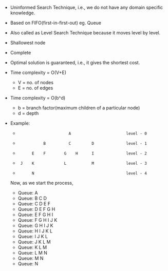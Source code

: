 - Uninformed Search Technique, i.e., we do not have any domain specific knowledge.
- Based on FIFO(first-in-first-out) eg. Queue
- Also called as Level Search Technique because it moves level by level.
- Shallowest node
- Complete
- Optimal solution is guaranteed, i.e., it gives the shortest cost.
- Time complexity = O(V+E)
     * V = no. of nodes
     * E = no. of edges
- Time complexity = O(b^d)
     * b = branch factor(maximum children of a particular node)
     * d = depth
- Example:


    *                           A                        level - 0
    *                B          C         D              level - 1
    *           E    F        G    H      I              level - 2
    *      J    K             L           M              level - 3
    *           N                                        level - 4
    
    Now, as we start the process, 
    * Queue: A
    * Queue: B C D
    * Queue: C D E F
    * Queue: D E F G H 
    * Queue: E F G H I
    * Queue: F G H I J K
    * Queue: G H I J K
    * Queue: H I J K L
    * Queue: I J K L
    * Queue: J K L M
    * Queue: K L M
    * Queue: L M N
    * Queue: M N
    * Queue: N
